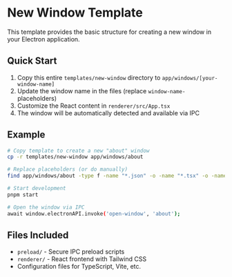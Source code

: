 # New Window Template

This template provides the basic structure for creating a new window in your Electron application.

## Quick Start

1. Copy this entire `templates/new-window` directory to `app/windows/[your-window-name]`
2. Update the window name in the files (replace `window-name-` placeholders)
3. Customize the React content in `renderer/src/App.tsx`
4. The window will be automatically detected and available via IPC

## Example

```bash
# Copy template to create a new "about" window
cp -r templates/new-window app/windows/about

# Replace placeholders (or do manually)
find app/windows/about -type f -name "*.json" -o -name "*.tsx" -o -name "*.ts" | xargs sed -i 's/window-name-/about/g'

# Start development
pnpm start

# Open the window via IPC
await window.electronAPI.invoke('open-window', 'about');
```

## Files Included

- `preload/` - Secure IPC preload scripts
- `renderer/` - React frontend with Tailwind CSS
- Configuration files for TypeScript, Vite, etc.
